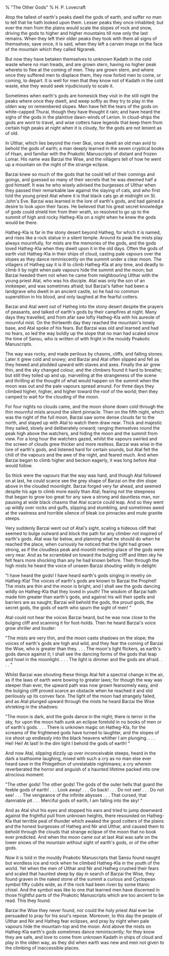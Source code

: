 % "The Other Gods" 
%  H. P. Lovecraft

        

  

Atop the tallest of earth's peaks dwell the gods of earth, and suffer no man to tell that
he hath looked upon them. Lesser peaks they once inhabited; but ever the men from the plains
would scale the slopes of rock and snow, driving the gods to higher and higher mountains till
now only the last remains. When they left their older peaks they took with them all signs of
themselves; save once, it is said, when they left a carven image on the face of the mountain
which they called Ngranek.  

  But now they have betaken themselves to unknown Kadath in the cold waste where
no man treads, and are grown stern, having no higher peak whereto to flee at the coming of men.
They are grown stern, and where once they suffered men to displace them, they now forbid men
to come, or coming, to depart. It is well for men that they know not of Kadath in the cold waste,
else they would seek injudiciously to scale it.  

  Sometimes when earth's gods are homesick they visit in the still night
the peaks where once they dwelt, and weep softly as they try to play in the olden way on remembered
slopes. Men have felt the tears of the gods on white-capped Thurai, though they have thought
it rain; and have heard the sighs of the gods in the plaintive dawn-winds of Lerion. In cloud-ships
the gods are wont to travel, and wise cotters have legends that keep them from certain high
peaks at night when it is cloudy, for the gods are not lenient as of old.  

  In Ulthar, which lies beyond the river Skai, once dwelt an old man avid to
behold the gods of earth; a man deeply learned in the seven cryptical books of Hsan, and familiar
with the Pnakotic Manuscripts of distant and frozen Lomar. His name was Barzai the Wise, and
the villagers tell of how he went up a mountain on the night of the strange eclipse.  

  Barzai knew so much of the gods that he could tell of their comings and goings,
and guessed so many of their secrets that he was deemed half a god himself. It was he who wisely
advised the burgesses of Ulthar when they passed their remarkable law against the slaying of
cats, and who first told the young priest Atal where it is that black cats go at midnight on
St. John's Eve. Barzai was learned in the lore of earth's gods, and had gained a
desire to look upon their faces. He believed that his great secret knowledge of gods could shield
him from their wrath, so resolved to go up to the summit of high and rocky Hatheg-Kla on a night
when he knew the gods would be there.  

  Hatheg-Kla is far in the stony desert beyond Hatheg, for which it is named,
and rises like a rock statue in a silent temple. Around its peak the mists play always mournfully,
for mists are the memories of the gods, and the gods loved Hatheg-Kla when they dwelt upon it
in the old days. Often the gods of earth visit Hatheg-Kla in their ships of cloud, casting pale
vapours over the slopes as they dance reminiscently on the summit under a clear moon. The villagers
of Hatheg say it is ill to climb Hatheg-Kla at any time, and deadly to climb it by night when
pale vapours hide the summit and the moon; but Barzai heeded them not when he came from neighbouring
Ulthar with the young priest Atal, who was his disciple. Atal was only the son of an innkeeper,
and was sometimes afraid; but Barzai's father had been a landgrave who dwelt in an ancient
castle, so he had no common superstition in his blood, and only laughed at the fearful cotters.  

  Barzai and Atal went out of Hatheg into the stony desert despite the prayers
of peasants, and talked of earth's gods by their campfires at night. Many days they travelled,
and from afar saw lofty Hatheg-Kla with his aureole of mournful mist. On the thirteenth day
they reached the mountain's lonely base, and Atal spoke of his fears. But Barzai was old
and learned and had no fears, so led the way boldly up the slope that no man had scaled since
the time of Sansu, who is written of with fright in the mouldy Pnakotic Manuscripts.  

  The way was rocky, and made perilous by chasms, cliffs, and falling stones.
Later it grew cold and snowy; and Barzai and Atal often slipped and fell as they hewed and plodded
upward with staves and axes. Finally the air grew thin, and the sky changed colour, and the
climbers found it hard to breathe; but still they toiled up and up, marvelling at the strangeness
of the scene and thrilling at the thought of what would happen on the summit when the moon was
out and the pale vapours spread around. For three days they climbed higher, higher, and higher
toward the roof of the world; then they camped to wait for the clouding of the moon.  

  For four nights no clouds came, and the moon shone down cold through the thin
mournful mists around the silent pinnacle. Then on the fifth night, which was the night of
the full moon, Barzai saw some dense clouds far to the north, and stayed up with Atal to watch
them draw near. Thick and majestic they sailed, slowly and deliberately onward; ranging themselves
round the peak high above the watchers, and hiding the moon and the summit from view. For a
long hour the watchers gazed, whilst the vapours swirled and the screen of clouds grew thicker
and more restless. Barzai was wise in the lore of earth's gods, and listened hard for
certain sounds, but Atal felt the chill of the vapours and the awe of the night, and feared
much. And when Barzai began to climb higher and beckon eagerly, it was long before Atal would
follow.  

  So thick were the vapours that the way was hard, and though Atal followed on
at last, he could scarce see the grey shape of Barzai on the dim slope above in the clouded
moonlight. Barzai forged very far ahead, and seemed despite his age to climb more easily than
Atal; fearing not the steepness that began to grow too great for any save a strong and dauntless
man, nor pausing at wide black chasms that Atal scarce could leap. And so they went up wildly
over rocks and gulfs, slipping and stumbling, and sometimes awed at the vastness and horrible
silence of bleak ice pinnacles and mute granite steeps.  

  Very suddenly Barzai went out of Atal's sight, scaling a hideous cliff
that seemed to bulge outward and block the path for any climber not inspired of earth's
gods. Atal was far below, and planning what he should do when he reached the place, when curiously
he noticed that the light had grown strong, as if the cloudless peak and moonlit meeting-place
of the gods were very near. And as he scrambled on toward the bulging cliff and litten sky he
felt fears more shocking than any he had known before. Then through the high mists he heard
the voice of unseen Barzai shouting wildly in delight:  

   "I have heard the gods! I have heard earth's gods singing in revelry
on Hatheg-Kla! The voices of earth's gods are known to Barzai the Prophet! The mists are
thin and the moon is bright, and I shall see the gods dancing wildly on Hatheg-Kla that they
loved in youth! The wisdom of Barzai hath made him greater than earth's gods, and against
his will their spells and barriers are as naught; Barzai will behold the gods, the proud gods,
the secret gods, the gods of earth who spurn the sight of men! "  

  Atal could not hear the voices Barzai heard, but he was now close to the bulging
cliff and scanning it for foot-holds. Then he heard Barzai's voice grow shriller and louder:  

   "The mists are very thin, and the moon casts shadows on the slope; the
voices of earth's gods are high and wild, and they fear the coming of Barzai the Wise,
who is greater than they. . . . The moon's light flickers, as earth's
gods dance against it; I shall see the dancing forms of the gods that leap and howl in the moonlight. . . .
The light is dimmer and the gods are afraid. . . . "  

  Whilst Barzai was shouting these things Atal felt a spectral change in the
air, as if the laws of earth were bowing to greater laws; for though the way was steeper than
ever, the upward path was now grown fearsomely easy, and the bulging cliff proved scarce an
obstacle when he reached it and slid perilously up its convex face. The light of the moon had
strangely failed, and as Atal plunged upward through the mists he heard Barzai the Wise shrieking
in the shadows:  

   "The moon is dark, and the gods dance in the night; there is terror in
the sky, for upon the moon hath sunk an eclipse foretold in no books of men or of earth's
gods. . . . There is unknown magic on Hatheg-Kla, for the screams of the frightened
gods have turned to laughter, and the slopes of ice shoot up endlessly into the black heavens
whither I am plunging. . . . Hei! Hei! At last!   In the dim light I behold
the gods of earth! "    

  And now Atal, slipping dizzily up over inconceivable steeps, heard in the dark
a loathsome laughing, mixed with such a cry as no man else ever heard save in the Phlegethon
of unrelatable nightmares; a cry wherein reverberated the horror and anguish of a haunted lifetime
packed into one atrocious moment:  

   "The   other   gods! The   other   gods! The gods of the outer
hells that guard the feeble gods of earth! . . . Look away! . . . Go back! . . .
Do not see! . . . Do not see! . . . The vengeance of the infinite abysses . . .
That cursed, that damnable pit . . . Merciful gods of earth,   I am falling
into the sky! "    

  And as Atal shut his eyes and stopped his ears and tried to jump downward against
the frightful pull from unknown heights, there resounded on Hatheg-Kla that terrible peal of
thunder which awaked the good cotters of the plains and the honest burgesses of Hatheg and Nir
and Ulthar, and caused them to behold through the clouds that strange eclipse of the moon that
no book ever predicted. And when the moon came out at last Atal was safe on the lower snows
of the mountain without sight of earth's gods, or of the   other   gods.  

  Now it is told in the mouldy Pnakotic Manuscripts that Sansu found naught but
wordless ice and rock when he climbed Hatheg-Kla in the youth of the world. Yet when the men
of Ulthar and Nir and Hatheg crushed their fears and scaled that haunted steep by day in search
of Barzai the Wise, they found graven in the naked stone of the summit a curious and Cyclopean
symbol fifty cubits wide, as if the rock had been riven by some titanic chisel. And the symbol
was like to one that learned men have discerned in those frightful parts of the Pnakotic Manuscripts
which are too ancient to be read. This they found.  

  Barzai the Wise they never found, nor could the holy priest Atal ever be persuaded
to pray for his soul's repose. Moreover, to this day the people of Ulthar and Nir and
Hatheg fear eclipses, and pray by night when pale vapours hide the mountain-top and the moon.
And above the mists on Hatheg-Kla earth's gods sometimes dance reminiscently; for they
know they are safe, and love to come from unknown Kadath in ships of cloud and play in the olden
way, as they did when earth was new and men not given to the climbing of inaccessible places.  
